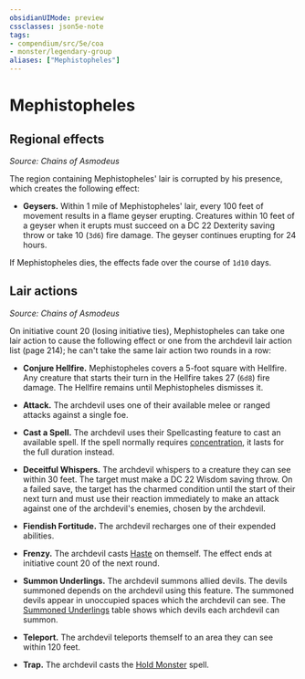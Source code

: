 ```yaml
---
obsidianUIMode: preview
cssclasses: json5e-note
tags:
- compendium/src/5e/coa
- monster/legendary-group
aliases: ["Mephistopheles"]
---
```

# Mephistopheles

## Regional effects
_Source: Chains of Asmodeus_

The region containing Mephistopheles' lair is corrupted by his presence, which creates the following effect:

- **Geysers.** Within 1 mile of Mephistopheles' lair, every 100 feet of movement results in a flame geyser erupting. Creatures within 10 feet of a geyser when it erupts must succeed on a DC 22 Dexterity saving throw or take 10 (`3d6`) fire damage. The geyser continues erupting for 24 hours.  

If Mephistopheles dies, the effects fade over the course of `1d10` days.

## Lair actions
_Source: Chains of Asmodeus_

On initiative count 20 (losing initiative ties), Mephistopheles can take one lair action to cause the following effect or one from the archdevil lair action list (page 214); he can't take the same lair action two rounds in a row:

- **Conjure Hellfire.** Mephistopheles covers a 5-foot square with Hellfire. Any creature that starts their turn in the Hellfire takes 27 (`6d8`) fire damage. The Hellfire remains until Mephistopheles dismisses it.  

- **Attack.** The archdevil uses one of their available melee or ranged attacks against a single foe.  
- **Cast a Spell.** The archdevil uses their Spellcasting feature to cast an available spell. If the spell normally requires [concentration](Mechanics/Rules/conditions.md#Concentration), it lasts for the full duration instead.  
- **Deceitful Whispers.** The archdevil whispers to a creature they can see within 30 feet. The target must make a DC 22 Wisdom saving throw. On a failed save, the target has the charmed condition until the start of their next turn and must use their reaction immediately to make an attack against one of the archdevil's enemies, chosen by the archdevil.  
- **Fiendish Fortitude.** The archdevil recharges one of their expended abilities.  
- **Frenzy.** The archdevil casts [Haste](Mechanics/spells/haste.md) on themself. The effect ends at initiative count 20 of the next round.  
- **Summon Underlings.** The archdevil summons allied devils. The devils summoned depends on the archdevil using this feature. The summoned devils appear in unoccupied spaces which the archdevil can see. The [Summoned Underlings](Mechanics/tables/archdevil-lair-action-list-summoned-underlings-coa.md) table shows which devils each archdevil can summon.  
- **Teleport.** The archdevil teleports themself to an area they can see within 120 feet.  
- **Trap.** The archdevil casts the [Hold Monster](Mechanics/spells/hold-monster.md) spell.